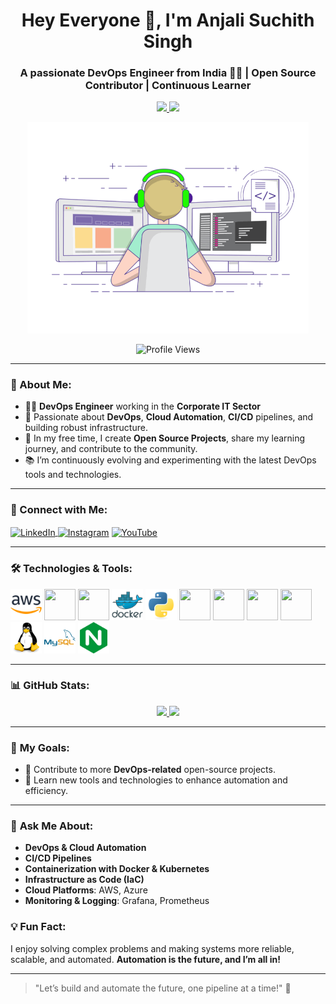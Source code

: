 <h1 align="center">Hey Everyone 👋, I'm Anjali Suchith Singh</h1>

<h3 align="center">A passionate DevOps Engineer from India 👩‍💻 | Open Source Contributor | Continuous Learner</h3>

<p align="center">
  <a href="https://github.com/anjsingh16">
    <img src="https://img.shields.io/github/followers/anjsingh16?label=Follow&style=social" />
  </a>
  <a href="https://www.linkedin.com/in/anjali-singh-95179720b">
    <img src="https://img.shields.io/badge/Connect%20on-LinkedIn-blue?style=social&logo=linkedin" />
  </a>
</p>

<div align="center">
  <img alt="Coding" width="450" src="https://raw.githubusercontent.com/devSouvik/devSouvik/master/gif3.gif">
</div>

<p align="center">
  <img src="https://komarev.com/ghpvc/?username=anjsingh16&label=Profile%20views&color=0e75b6&style=flat" alt="Profile Views" />
</p>

---

### 🚀 About Me:
- 👨‍💻 **DevOps Engineer** working in the **Corporate IT Sector**  
- 🔧 Passionate about **DevOps**, **Cloud Automation**, **CI/CD** pipelines, and building robust infrastructure.  
- 🌱 In my free time, I create **Open Source Projects**, share my learning journey, and contribute to the community.  
- 📚 I’m continuously evolving and experimenting with the latest DevOps tools and technologies.

---

### 🔗 Connect with Me:
<p align="left">
  <a href="https://linkedin.com/in/anjali-singh-95179720b" target="blank">
    <img align="center" src="https://raw.githubusercontent.com/rahuldkjain/github-profile-readme-generator/master/src/images/icons/Social/linked-in-alt.svg" alt="LinkedIn" height="30" width="40" />
  </a>
    <a href="https://instagram.com/" target="blank"><img align="center" src="https://raw.githubusercontent.com/rahuldkjain/github-profile-readme-generator/master/src/images/icons/Social/instagram.svg" alt="Instagram" height="30" width="40" /></a>
  <a href="" target="blank"><img align="center" src="https://raw.githubusercontent.com/rahuldkjain/github-profile-readme-generator/master/src/images/icons/Social/youtube.svg" alt="YouTube" height="30" width="40" /></a>
</p>

---

### 🛠️ **Technologies & Tools:**

<p align="left">
  <img src="https://raw.githubusercontent.com/devicons/devicon/master/icons/amazonwebservices/amazonwebservices-original-wordmark.svg" width="50" height="50"/>
  <img src="https://www.vectorlogo.zone/logos/microsoft_azure/microsoft_azure-icon.svg" width="50" height="50"/>
  <img src="https://www.vectorlogo.zone/logos/gnu_bash/gnu_bash-icon.svg" width="50" height="50"/>
  <img src="https://raw.githubusercontent.com/devicons/devicon/master/icons/docker/docker-original-wordmark.svg" width="50" height="50"/>
  <img src="https://raw.githubusercontent.com/devicons/devicon/master/icons/python/python-original.svg" width="50" height="50"/>
  <img src="https://www.vectorlogo.zone/logos/git-scm/git-scm-icon.svg" width="50" height="50"/>
  <img src="https://www.vectorlogo.zone/logos/grafana/grafana-icon.svg" width="50" height="50"/>
  <img src="https://www.vectorlogo.zone/logos/jenkins/jenkins-icon.svg" width="50" height="50"/>
  <img src="https://www.vectorlogo.zone/logos/kubernetes/kubernetes-icon.svg" width="50" height="50"/>
  <img src="https://raw.githubusercontent.com/devicons/devicon/master/icons/linux/linux-original.svg" width="50" height="50"/>
  <img src="https://raw.githubusercontent.com/devicons/devicon/master/icons/mysql/mysql-original-wordmark.svg" width="50" height="50"/>
  <img src="https://raw.githubusercontent.com/devicons/devicon/master/icons/nginx/nginx-original.svg" width="50" height="50"/>
</p>

---

### 📊 **GitHub Stats:**
<div align="center">
  <a href="https://github.com/anjsingh16">
    <img height="180" src="https://github-readme-stats.vercel.app/api?username=anjsingh16&show_icons=true&hide=prs&theme=radical" />
</a>
  <a href="https://github.com/anjsingh16">
    <img height="180" src="https://github-readme-stats.vercel.app/api/top-langs/?username=anjsingh16&layout=compact&theme=radical&langs_count=4&custom_title=Top%20Languages" />
  </a>
</div>

---

### 🎯 **My Goals:**
- 🌟 Contribute to more **DevOps-related** open-source projects.  
- 🚀 Learn new tools and technologies to enhance automation and efficiency.

---

### 💬 **Ask Me About:**
- **DevOps & Cloud Automation**  
- **CI/CD Pipelines**  
- **Containerization with Docker & Kubernetes**  
- **Infrastructure as Code (IaC)**  
- **Cloud Platforms**: AWS, Azure  
- **Monitoring & Logging**: Grafana, Prometheus

### 💡 **Fun Fact:**
I enjoy solving complex problems and making systems more reliable, scalable, and automated. **Automation is the future, and I’m all in!**

---

> "Let’s build and automate the future, one pipeline at a time!" 🚀
